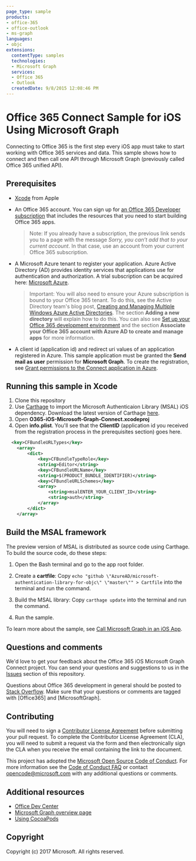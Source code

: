 ```yaml
---
page_type: sample
products:
- office-365
- office-outlook
- ms-graph
languages:
- objc
extensions:
  contentType: samples
  technologies:
  - Microsoft Graph
  services:
  - Office 365
  - Outlook
  createdDate: 9/8/2015 12:08:46 PM
---
```

# Office 365 Connect Sample for iOS Using Microsoft Graph

Connecting to Office 365 is the first step every iOS app must take to start working with Office 365 services and data. This sample shows how to connect and then call one API through Microsoft Graph (previously called Office 365 unified API).

 
## Prerequisites
* [Xcode](https://developer.apple.com/xcode/downloads/) from Apple
* An Office 365 account. You can sign up for [an Office 365 Developer subscription](https://aka.ms/devprogramsignup) that includes the resources that you need to start building Office 365 apps.

     > Note: If you already have a subscription, the previous link sends you to a page with the message *Sorry, you can’t add that to your current account*. In that case, use an account from your current Office 365 subscription.
* A Microsoft Azure tenant to register your application. Azure Active Directory (AD) provides identity services that applications use for authentication and authorization. A trial subscription can be acquired here: [Microsoft Azure](https://account.windowsazure.com/SignUp).

     > Important: You will also need to ensure your Azure subscription is bound to your Office 365 tenant. To do this, see the Active Directory team's blog post, [Creating and Managing Multiple Windows Azure Active Directories](http://blogs.technet.com/b/ad/archive/2013/11/08/creating-and-managing-multiple-windows-azure-active-directories.aspx). The section **Adding a new directory** will explain how to do this. You can also see [Set up your Office 365 development environment](https://msdn.microsoft.com/office/office365/howto/setup-development-environment#bk_CreateAzureSubscription) and the section **Associate your Office 365 account with Azure AD to create and manage apps** for more information.
      
* A client id (application id) and redirect uri values of an application registered in Azure. This sample application must be granted the **Send mail as user** permission for **Microsoft Graph**. To create the registration, see [Grant permissions to the Connect application in Azure](https://github.com/microsoftgraph/ios-objectivec-connect-rest-sample/wiki/Grant-permissions-to-the-Connect-application-in-Azure).


       
## Running this sample in Xcode

1. Clone this repository
2. Use [Carthage](https://github.com/Carthage/Carthage) to import the Microsoft Authenticaion Library (MSAL) iOS dependency. Download the latest version of Carthage [here](https://github.com/Carthage/Carthage/releases). 
3. Open **O365-iOS-Microsoft-Graph-Connect.xcodeproj**
4. Open **info.plist**. You'll see that the **ClientID** (application id you received from the registration process in the prerequisites section) goes here.
  ```xml
    <key>CFBundleURLTypes</key>
      <array>
          <dict>
              <key>CFBundleTypeRole</key>
              <string>Editor</string>
              <key>CFBundleURLName</key>
              <string>$(PRODUCT_BUNDLE_IDENTIFIER)</string>
              <key>CFBundleURLSchemes</key>
              <array>
                  <string>msalENTER_YOUR_CLIENT_ID</string>
                  <string>auth</string>
              </array>
          </dict>
      </array>

  ```

    
## Build the MSAL framework

The preview version of MSAL is distributed as source code using Carthage. To build the source code, do these steps:

1. Open the Bash terminal and go to the app root folder.
2. Create a **cartfile**: Copy `echo "github \"AzureAD/microsoft-authentication-library-for-objc\" \"master\"" > Cartfile`  into the terminal and run the command.
3. Build the MSAL library: Copy `carthage update` into the terminal and run the command.        

5. Run the sample.

To learn more about the sample, see [Call Microsoft Graph in an iOS App](https://graph.microsoft.io/en-us/docs/platform/ios).

## Questions and comments

We'd love to get your feedback about the Office 365 iOS Microsoft Graph Connect project. You can send your questions and suggestions to us in the [Issues](https://github.com/OfficeDev/O365-iOS-Microsoft-Graph-Connect/issues) section of this repository.

Questions about Office 365 development in general should be posted to [Stack Overflow](http://stackoverflow.com/questions/tagged/Office365+API). Make sure that your questions or comments are tagged with [Office365] and [MicrosoftGraph].

## Contributing
You will need to sign a [Contributor License Agreement](https://cla.microsoft.com/) before submitting your pull request. To complete the Contributor License Agreement (CLA), you will need to submit a request via the form and then electronically sign the CLA when you receive the email containing the link to the document. 

This project has adopted the [Microsoft Open Source Code of Conduct](https://opensource.microsoft.com/codeofconduct/). For more information see the [Code of Conduct FAQ](https://opensource.microsoft.com/codeofconduct/faq/) or contact [opencode@microsoft.com](mailto:opencode@microsoft.com) with any additional questions or comments.

## Additional resources

* [Office Dev Center](http://dev.office.com/)
* [Microsoft Graph overview page](https://graph.microsoft.io)
* [Using CocoaPods](https://guides.cocoapods.org/using/using-cocoapods.html)

## Copyright
Copyright (c) 2017 Microsoft. All rights reserved.
